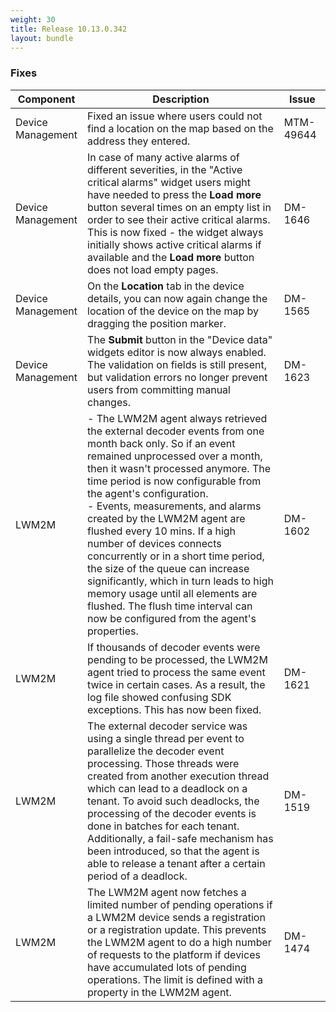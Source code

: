 ```yaml
---
weight: 30
title: Release 10.13.0.342
layout: bundle
---
```


<!--10.13.0.322-10.13.0.342-->


### Fixes

<div><table ><colgroup>
<col style="width: 15%;"><col style="width: 70%;"><col style="width: 15%;"></colgroup>
<thead><tr>
<th>
Component</th>
<th>
Description</th>
<th>
Issue</th>
</tr>
</thead><tbody>

<tr>
<td>Device Management</td>
<td>Fixed an issue where users could not find a location on the map based on the address they entered.</td>
<td>MTM-49644</td>
</tr>

<tr>
<td>Device Management</td>
<td>In case of many active alarms of different severities, in the "Active critical alarms" widget users might have needed to press the <b>Load more</b> button several times on an empty list in order to see their active critical alarms. This is now fixed - the widget always initially shows active critical alarms if available and the <b>Load more</b> button does not load empty pages.</td>
<td>DM-1646</td>
</tr>

<tr>
<td>Device Management</td>
<td>On the <b>Location</b> tab in the device details, you can now again change the location of the device on the map by dragging the position marker.</td>
<td>DM-1565</td>
</tr>

<tr>
<td>Device Management</td>
<td>The <b>Submit</b> button in the "Device data" widgets editor is now always enabled. The validation on fields is still present, but validation errors no longer prevent users from committing manual changes. </td>
<td>DM-1623</td>
</tr>

<tr>
<td>LWM2M</td>
<td>
- The LWM2M agent always retrieved the external decoder events from one month back only. So if an event remained unprocessed over a month, then it wasn't processed anymore. The time period is now configurable from the agent's configuration.
<br>
- Events, measurements, and alarms created by the LWM2M agent are flushed every 10 mins. If a high number of devices connects concurrently or in a short time period, the size of the queue can increase significantly, which in turn leads to high memory usage until all elements are flushed. The flush time interval can now be configured from the agent's properties.</td>
<td>DM-1602</td>
</tr>

<tr>
<td>LWM2M</td>
<td>
If thousands of decoder events were pending to be processed, the LWM2M agent tried to process the same event twice in certain cases. As a result, the log file showed confusing SDK exceptions. This has now been fixed.</td>
<td>DM-1621</td>
</tr>

<tr>
<td>LWM2M</td>
<td>
The external decoder service was using a single thread per event to parallelize the decoder event processing. Those threads were created from another execution thread which can lead to a deadlock on a tenant. To avoid such deadlocks, the processing of the decoder events is done in batches for each tenant. Additionally, a fail-safe mechanism has been introduced, so that the agent is able to release a tenant after a certain period of a deadlock.</td>
<td>DM-1519</td>
</tr>

<tr>
<td>LWM2M</td>
<td>
The LWM2M agent now fetches a limited number of pending operations if a LWM2M device sends a registration or a registration update. This prevents the LWM2M agent to do a high number of requests to the platform if devices have accumulated lots of pending operations. The limit is defined with a property in the LWM2M agent.</td>
<td>DM-1474</td>
</tr>

</tbody></table></div>
